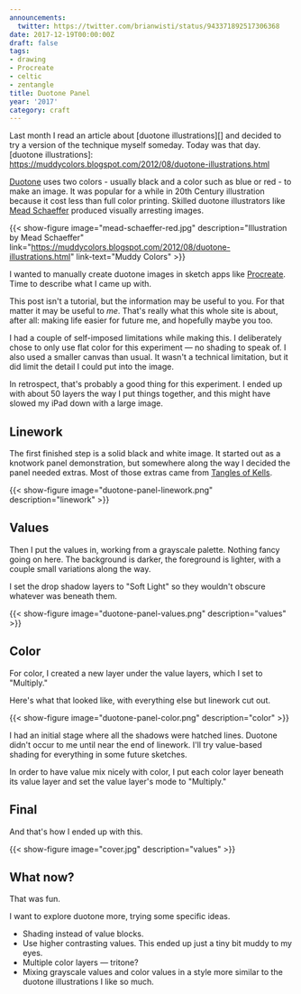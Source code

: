 ```yaml
---
announcements:
  twitter: https://twitter.com/brianwisti/status/943371892517306368
date: 2017-12-19T00:00:00Z
draft: false
tags:
- drawing
- Procreate
- celtic
- zentangle
title: Duotone Panel
year: '2017'
category: craft
---
```

Last month I read an article about [duotone illustrations][] and decided to try a version of the technique
myself someday. Today was that day.
[duotone illustrations]: https://muddycolors.blogspot.com/2012/08/duotone-illustrations.html
<!--more-->

[Mead Schaeffer]: https://americanillustration.org/project/mead-schaeffer/

[Duotone][] uses two colors - usually black and a color such as blue or red - to make an image. It was popular
for a while in 20th Century illustration because it cost less than full color printing. Skilled
duotone illustrators like [Mead Schaeffer][] produced visually arresting images.

[Duotone]: https://en.wikipedia.org/wiki/Duotone
[Mead Schaeffer]: https://americanillustration.org/project/mead-schaeffer/

{{< show-figure image="mead-schaeffer-red.jpg"
  description="Illustration by Mead Schaeffer"
  link="https://muddycolors.blogspot.com/2012/08/duotone-illustrations.html"
  link-text="Muddy Colors" >}}

I wanted to manually create duotone images in sketch apps like [Procreate][]. Time to describe what I came up
with.

This post isn't a tutorial, but the information may be useful to you. For that matter it may be useful to
*me*. That's really what this whole site is about, after all: making life easier for future me, and hopefully
maybe you too.

[Procreate]: /tags/procreate

I had a couple of self-imposed limitations while making this. I deliberately chose to only use flat color for
this experiment — no shading to speak of. I also used a smaller canvas than usual. It wasn't a technical
limitation, but it did limit the detail I could put into the image.

In retrospect, that's probably a good thing for this experiment. I ended up with about 50 layers the way I put
things together, and this might have slowed my iPad down with a large image.

## Linework

The first finished step is a solid black and white image. It started out as a knotwork panel demonstration,
but somewhere along the way I decided the panel needed extras. Most of those extras came from [Tangles of
Kells][].

[Tangles of Kells]: https://www.goodreads.com/book/show/26311641-the-tangles-of-kells

{{< show-figure image="duotone-panel-linework.png" description="linework" >}}

## Values

Then I put the values in, working from a grayscale palette. Nothing fancy going on here. The background is
darker, the foreground is lighter, with a couple small variations along the way.

I set the drop shadow layers to "Soft Light" so they wouldn't obscure whatever was beneath them.

{{< show-figure image="duotone-panel-values.png" description="values" >}}

## Color

For color, I created a new layer under the value layers, which I set to "Multiply."

Here's what that looked like, with everything else but linework cut out.

{{< show-figure image="duotone-panel-color.png" description="color" >}}

I had an initial stage where all the shadows were hatched lines. Duotone didn't occur to me until near the end
of linework. I'll try value-based shading for everything in some future sketches.

In order to have value mix nicely with color, I put each color layer beneath its value layer and set the value
layer's mode to "Multiply."

## Final

And that's how I ended up with this.

{{< show-figure image="cover.jpg" description="values" >}}

## What now?

That was fun.

I want to explore duotone more, trying some specific ideas.

* Shading instead of value blocks.
* Use higher contrasting values. This ended up just a tiny bit muddy to my eyes.
* Multiple color layers — tritone?
* Mixing grayscale values and color values in a style more similar to the duotone illustrations I like so
  much.
